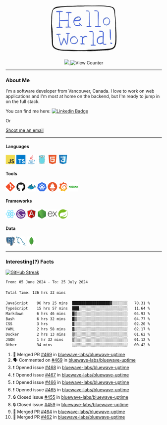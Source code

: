 <div align="center">
    <img src="./img/hello_world.webp" height="200px" width="">
    <div>
        <a href="https://www.linkedin.com/in/ajhollid">
            <img src="https://img.shields.io/badge/LinkedIn-blue"/>
        </a>
        <img src="https://komarev.com/ghpvc/?username=ajhollid&color=yellow" alt="View Counter">
    </div>
</div>

---

### About Me

I'm a software developer from Vancouver, Canada. I love to work on web applications and I'm most at home on the backend, but I'm ready to jump in on the full stack.

You can find me here: [![Linkedin Badge](https://img.shields.io/badge/-ajhollid-blue?style=flat&logo=Linkedin&logoColor=white)](https://www.linkedin.com/in/ajhollid)

Or

[Shoot me an email](mailto:ajhollid@gmail.com)

---

#### Languages

<div>
    <img src="./img/devicons/javascript-original.svg" width=30 height=30 alt="JavaScript">
    <img src="/img/devicons/typescript-original.svg" width=30 height=30 alt="TypeScript">
    <img src="./img/devicons/java-original.svg" width=30 height=30 alt="Java">
    <img src="./img/devicons/go-original.svg" width=30 height=30 alt="Golang">
    <img src="./img/devicons/html5-original.svg" width=30 height=30 alt="HTML 5">
    <img src="./img/devicons/css3-original.svg" width=30 height=30 alt="CSS 3">
</div>

#### Tools

<div>
    <img src="./img/devicons/git-original.svg" width=30 height=30 alt="Git">
    <img src="./img/devicons/github-original.svg" width=30 height=30 alt="Github">
    <img src="./img/devicons/docker-original.svg" width=30 
    height=30 alt="Docker">
    <img src="./img/devicons/kubernetes-original.svg" width=30 height=30 alt="K8">
    <img src="./img/devicons/prometheus-original.svg" width=30 height=30 alt="Prometheus">
    <img src="./img/devicons/grafana-original.svg" width=30 height=30 alt="Grafana">
    <img src="./img/devicons/nginx-original.svg" width=30 height=30 alt="Nginx">
</div>

#### Frameworks

<div>
    <img src="./img/devicons/react-original.svg" width=30 height=30 alt="React">
    <img src="./img/devicons/gatsby-original.svg" width=30 height=30 alt="Gatsby">
    <img src="./img/devicons/angularjs-original.svg" width=30 height=30 alt="AngularJS">
    <img src="./img/devicons/nodejs-original.svg" width=30 height=30 alt="NodeJS">
    <img src="./img/devicons/express-original.svg" width=30 height=30 alt="Express">
    <img src="./img/devicons/spring-original.svg" width=30 height=30 alt="Spring">
</div>

#### Data

<div>
    <img src="./img/devicons/postgresql-original.svg" width=30 height=30 alt="Postgresql">
    <img src="./img/devicons/mysql-original.svg" width=30 height=30 alt="Mysql">
    <img src="./img/devicons/mongodb-original.svg" width=30 height=30 alt="MongoDB">
</div>

---

### Interesting(?) Facts

[![GitHub Streak](http://github-readme-streak-stats.herokuapp.com?user=ajhollid)](https://git.io/streak-stats)

 <!--START_SECTION:waka-->

```txt
From: 05 June 2024 - To: 25 July 2024

Total Time: 136 hrs 33 mins

JavaScript    96 hrs 25 mins  █████████████████▓░░░░░░░   70.31 %
TypeScript    15 hrs 57 mins  ███░░░░░░░░░░░░░░░░░░░░░░   11.64 %
Markdown      6 hrs 46 mins   █▒░░░░░░░░░░░░░░░░░░░░░░░   04.93 %
Bash          6 hrs 32 mins   █▒░░░░░░░░░░░░░░░░░░░░░░░   04.77 %
CSS           3 hrs           ▓░░░░░░░░░░░░░░░░░░░░░░░░   02.20 %
YAML          2 hrs 58 mins   ▓░░░░░░░░░░░░░░░░░░░░░░░░   02.17 %
Docker        2 hrs 13 mins   ▒░░░░░░░░░░░░░░░░░░░░░░░░   01.62 %
JSON          1 hr 32 mins    ▒░░░░░░░░░░░░░░░░░░░░░░░░   01.12 %
Other         34 mins         ░░░░░░░░░░░░░░░░░░░░░░░░░   00.42 %
```

<!--END_SECTION:waka-->


<!--START_SECTION:activity-->
1. 🎉 Merged PR [#469](https://github.com/bluewave-labs/bluewave-uptime/pull/469) in [bluewave-labs/bluewave-uptime](https://github.com/bluewave-labs/bluewave-uptime)
2. 🗣 Commented on [#469](https://github.com/bluewave-labs/bluewave-uptime/pull/469#issuecomment-2254222662) in [bluewave-labs/bluewave-uptime](https://github.com/bluewave-labs/bluewave-uptime)
3. ❗ Opened issue [#468](https://github.com/bluewave-labs/bluewave-uptime/issues/468) in [bluewave-labs/bluewave-uptime](https://github.com/bluewave-labs/bluewave-uptime)
4. ❗ Opened issue [#467](https://github.com/bluewave-labs/bluewave-uptime/issues/467) in [bluewave-labs/bluewave-uptime](https://github.com/bluewave-labs/bluewave-uptime)
5. ❗ Opened issue [#466](https://github.com/bluewave-labs/bluewave-uptime/issues/466) in [bluewave-labs/bluewave-uptime](https://github.com/bluewave-labs/bluewave-uptime)
6. ❗ Opened issue [#465](https://github.com/bluewave-labs/bluewave-uptime/issues/465) in [bluewave-labs/bluewave-uptime](https://github.com/bluewave-labs/bluewave-uptime)
7. 🔒 Closed issue [#455](https://github.com/bluewave-labs/bluewave-uptime/issues/455) in [bluewave-labs/bluewave-uptime](https://github.com/bluewave-labs/bluewave-uptime)
8. 🔒 Closed issue [#459](https://github.com/bluewave-labs/bluewave-uptime/issues/459) in [bluewave-labs/bluewave-uptime](https://github.com/bluewave-labs/bluewave-uptime)
9. 🎉 Merged PR [#464](https://github.com/bluewave-labs/bluewave-uptime/pull/464) in [bluewave-labs/bluewave-uptime](https://github.com/bluewave-labs/bluewave-uptime)
10. 🎉 Merged PR [#462](https://github.com/bluewave-labs/bluewave-uptime/pull/462) in [bluewave-labs/bluewave-uptime](https://github.com/bluewave-labs/bluewave-uptime)
<!--END_SECTION:activity-->
